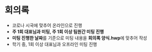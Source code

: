 
# 회의록
- 코로나 시국에 맞추어 온라인으로 진행
- **주 1회 대표님과 미팅, 주 1회 이상 팀원간 미팅 진행**
- **미팅 진행한 날짜**를 기준으로 미팅 내용을 **회의록 양식.hwp**에 맞추어 작성
- 학기 중, 1회 이상 대표님과 오프라인 미팅 진행
